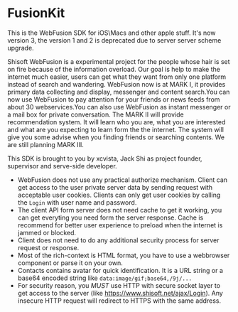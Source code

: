 FusionKit
=========

This is the WebFusion SDK for iOS\Macs and other apple stuff. It's now version 3, the version 1 and 2 is deprecated due to server server scheme upgrade. 

Shisoft WebFusion is a experimental project for the people whose hair is set on fire because of the information overload. Our goal is help to make the internet much easier, users can get what they want from only one platform instead of search and wandering. WebFusion now is at MARK I, it provides primary data collecting and display, messenger and content search.You can now use WebFusion to pay attention for your friends or news feeds from about 30 webservices.You can also use WebFusion as instant messenger or a mail box for private conversation. The MARK II will provide recommendation system. It will learn who you are, what you are interested and what are you expecting to learn form the the internet. The system will give you some advise when you finding friends or searching contents. We are still planning MARK III.

This SDK is brought to you by xcvista, Jack Shi as project founder, supervisor and serve-side developer.

* WebFusion does not use any practical authorize mechanism. Client can get access to the user private server data by  sending request with acceptable user cookies. Clients can only get user cookies by calling the `Login` with user name and password.
* The client API form server does not need cache to get it working, you can get everyting you need form the server response. Cache is recommend for better user experience to preload when the internet is jammed or blocked.
* Client does not need to do any additional security process for server request or response.
* Most of the rich-context is HTML format, you have to use a webbrowser component or parse it on your own.
* Contacts contains avatar for quick identification. It is a URL string or a base64 encoded string like `data:image/gif;base64,/9j/...`
* For security reason, you *MUST* use HTTP with secure socket layer to get access to the server (like https://www.shisoft.net/ajax/Login). Any insecure HTTP request will redirect to HTTPS with the same address.
